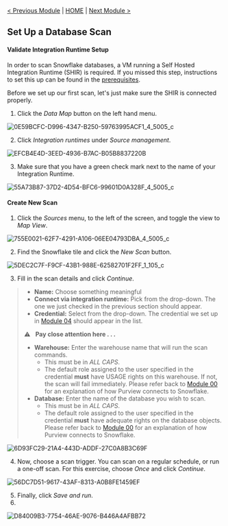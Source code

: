 [< Previous Module](../modules/module04.md) | [HOME](../README.md) | [Next Module >](../modules/module06.md)

## Set Up a Database Scan


#### Validate Integration Runtime Setup

In order to scan Snowflake databases, a VM running a Self Hosted Integration Runtime (SHIR) is required. If you missed this step, instructions to set this up can be found in the [prerequisites](../README.md).

Before we set up our first scan, let's just make sure the SHIR is connected properly.

1. Click the _Data Map_ button on the left hand menu.

![0E59BCFC-D996-4347-B250-59763995ACF1_4_5005_c](https://user-images.githubusercontent.com/83224172/144645248-6a180bfa-a3c6-4360-9248-64cf63410072.jpeg)

2. Click _Integration runtimes_ under _Source management_.

![EFCB4E4D-3EED-4936-B7AC-B05B8837220B](https://user-images.githubusercontent.com/83224172/144645403-ea132461-b012-457e-a625-989cb888c5b4.png)

3. Make sure that you have a green check mark next to the name of your Integration Runtime.

![55A73B87-37D2-4D54-BFC6-99601D0A328F_4_5005_c](https://user-images.githubusercontent.com/83224172/144645851-97f9dbc2-549c-4d32-8c87-20cb1ae21c5e.jpeg)


#### Create New Scan

1. Click the _Sources_ menu, to the left of the screen, and toggle the view to _Map View_.

![755E0021-62F7-4291-A106-06EE04793DBA_4_5005_c](https://user-images.githubusercontent.com/83224172/144650081-079e4b36-5f7f-4d14-8c38-e86cbc572cce.jpeg)

2. Find the Snowflake tile and click the _New Scan_ button. 

![5DEC2C7F-F9CF-43B1-988E-62582701F2FF_1_105_c](https://user-images.githubusercontent.com/83224172/144650218-b1c01eed-7366-4170-a940-ee7984855772.jpeg)

3. Fill in the scan details and click _Continue_.
 > - **Name:** Choose something meaningful
 > - **Connect via integration runtime:** Pick from the drop-down. The one we just checked in the previous section should appear.
 > - **Credential:** Select from the drop-down. The credential we set up in [Module 04](../modules/module04.md) should appear in the list.
 >
 >⚠️ &nbsp; **Pay close attention here . . .**
 >  - **Warehouse:** Enter the warehouse name that will run the scan commands.
 >    - This must be in _ALL CAPS_.
 >    - The default role assigned to the user specified in the credential **must** have USAGE rights on this warehouse. If not, the scan will fail immediately. Please refer back to [Module 00](../modules/module00.md) for an explanation of how Purview connects to Snowflake.
 > - **Database:** Enter the name of the database you wish to scan. 
 >    - This must be in _ALL CAPS_.
 >   - The default role assigned to the user specified in the credential **must** have adequate rights on the database objects. Please refer back to [Module 00](../modules/module00.md) for an explanation of how Purview connects to Snowflake.


![6D93FC29-21A4-443D-ADDF-27C0A8B3C69F](https://user-images.githubusercontent.com/83224172/144653024-effaabef-004c-48dd-83ad-b1bf3c835220.png)

4. Now, choose a scan trigger. You can scan on a regular schedule, or run a one-off scan. For this exercise, choose _Once_ and click _Continue_.

![56DC7D51-9617-43AF-8313-A0B8FE1459EF](https://user-images.githubusercontent.com/83224172/144653336-f7e7535b-a6ce-4eca-97f4-302a35089c62.png)

5. Finally, click _Save and run_.
6. 
![D84009B3-7754-46AE-9076-B446A4AFBB72](https://user-images.githubusercontent.com/83224172/144653525-e68562b3-a54c-4003-9a38-6b94060ff31a.png)


